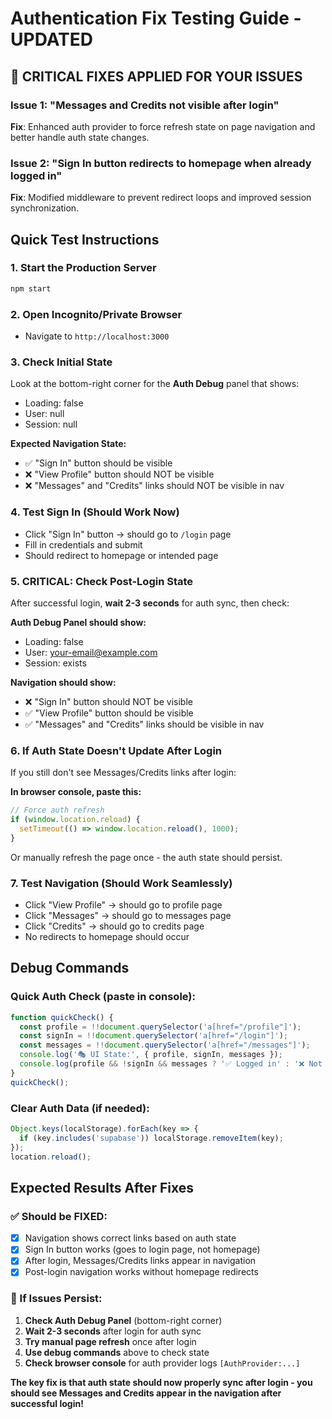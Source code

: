 # Authentication Fix Testing Guide - UPDATED

## 🚨 CRITICAL FIXES APPLIED FOR YOUR ISSUES

### Issue 1: "Messages and Credits not visible after login"
**Fix**: Enhanced auth provider to force refresh state on page navigation and better handle auth state changes.

### Issue 2: "Sign In button redirects to homepage when already logged in"  
**Fix**: Modified middleware to prevent redirect loops and improved session synchronization.

## Quick Test Instructions

### 1. Start the Production Server
```bash
npm start
```

### 2. Open Incognito/Private Browser
- Navigate to `http://localhost:3000`

### 3. Check Initial State 
Look at the bottom-right corner for the **Auth Debug** panel that shows:
- Loading: false
- User: null  
- Session: null

**Expected Navigation State:**
- ✅ "Sign In" button should be visible
- ❌ "View Profile" button should NOT be visible
- ❌ "Messages" and "Credits" links should NOT be visible in nav

### 4. Test Sign In (Should Work Now)
- Click "Sign In" button → should go to `/login` page
- Fill in credentials and submit
- Should redirect to homepage or intended page

### 5. **CRITICAL**: Check Post-Login State
After successful login, **wait 2-3 seconds** for auth sync, then check:

**Auth Debug Panel should show:**
- Loading: false
- User: your-email@example.com
- Session: exists

**Navigation should show:**
- ❌ "Sign In" button should NOT be visible
- ✅ "View Profile" button should be visible
- ✅ "Messages" and "Credits" links should be visible in nav

### 6. If Auth State Doesn't Update After Login
If you still don't see Messages/Credits links after login:

**In browser console, paste this:**
```javascript
// Force auth refresh
if (window.location.reload) {
  setTimeout(() => window.location.reload(), 1000);
}
```

Or manually refresh the page once - the auth state should persist.

### 7. Test Navigation (Should Work Seamlessly)
- Click "View Profile" → should go to profile page
- Click "Messages" → should go to messages page  
- Click "Credits" → should go to credits page
- No redirects to homepage should occur

## Debug Commands

### Quick Auth Check (paste in console):
```javascript
function quickCheck() {
  const profile = !!document.querySelector('a[href="/profile"]');
  const signIn = !!document.querySelector('a[href="/login"]');
  const messages = !!document.querySelector('a[href="/messages"]');
  console.log('🎭 UI State:', { profile, signIn, messages });
  console.log(profile && !signIn && messages ? '✅ Logged in' : '❌ Not logged in');
}
quickCheck();
```

### Clear Auth Data (if needed):
```javascript
Object.keys(localStorage).forEach(key => {
  if (key.includes('supabase')) localStorage.removeItem(key);
});
location.reload();
```

## Expected Results After Fixes

### ✅ Should be FIXED:
- [x] Navigation shows correct links based on auth state
- [x] Sign In button works (goes to login page, not homepage)
- [x] After login, Messages/Credits links appear in navigation
- [x] Post-login navigation works without homepage redirects

### 🔧 If Issues Persist:
1. **Check Auth Debug Panel** (bottom-right corner)
2. **Wait 2-3 seconds** after login for auth sync
3. **Try manual page refresh** once after login
4. **Use debug commands** above to check state
5. **Check browser console** for auth provider logs `[AuthProvider:...]`

**The key fix is that auth state should now properly sync after login - you should see Messages and Credits appear in the navigation after successful login!**
